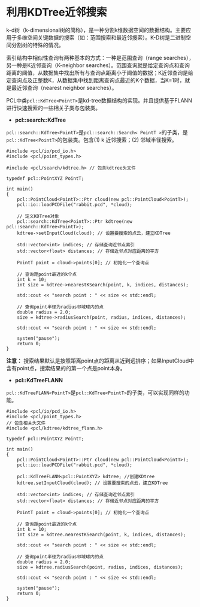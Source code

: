 # 利用KDTree近邻搜索

k-d树（k-dimensional树的简称），是一种分割k维数据空间的数据结构。主要应用于多维空间关键数据的搜索（如：范围搜索和最近邻搜索）。K-D树是二进制空间分割树的特殊的情况。

索引结构中相似性查询有两种基本的方式：一种是范围查询（range searches），另一种是K近邻查询（K-neighbor searches）。范围查询就是给定查询点和查询距离的阈值，从数据集中找出所有与查询点距离小于阈值的数据；K近邻查询是给定查询点及正整数K，从数据集中找到距离查询点最近的K个数据，当K=1时，就是最近邻查询（nearest neighbor searches）。

PCL中类`pcl::KdTree<PointT>`是kd-tree数据结构的实现。并且提供基于FLANN进行快速搜索的一些相关子类与包装类。

* **pcl::search::KdTree<PointT>**

`pcl::search::KdTree<PointT>`是`pcl::search::Search< PointT >`的子类，是`pcl::KdTree<PointT>`的包装类。包含(1) k 近邻搜索；(2) 邻域半径搜索。

```
#include <pcl/io/pcd_io.h>
#include <pcl/point_types.h>

#include <pcl/search/kdtree.h> // 包含kdtree头文件

typedef pcl::PointXYZ PointT;

int main()
{
	pcl::PointCloud<PointT>::Ptr cloud(new pcl::PointCloud<PointT>);
	pcl::io::loadPCDFile("rabbit.pcd", *cloud);

	// 定义KDTree对象
	pcl::search::KdTree<PointT>::Ptr kdtree(new pcl::search::KdTree<PointT>);
	kdtree->setInputCloud(cloud); // 设置要搜索的点云，建立KDTree

	std::vector<int> indices; // 存储查询近邻点索引
	std::vector<float> distances; // 存储近邻点对应距离的平方

	PointT point = cloud->points[0]; // 初始化一个查询点
	
	// 查询距point最近的k个点
	int k = 10;
	int size = kdtree->nearestKSearch(point, k, indices, distances);

	std::cout << "search point : " << size << std::endl;

	// 查询point半径为radius邻域球内的点
	double radius = 2.0;
	size = kdtree->radiusSearch(point, radius, indices, distances);

	std::cout << "search point : " << size << std::endl;

	system("pause");
	return 0;
}
```

**注意：** 搜索结果默认是按照距离point点的距离从近到远排序；如果InputCloud中含有point点，搜索结果的的第一个点是point本身。

* **pcl::KdTreeFLANN<PointT>**

`pcl::KdTreeFLANN<PointT>`是`pcl::KdTree<PointT>`的子类，可以实现同样的功能。

```
#include <pcl/io/pcd_io.h>
#include <pcl/point_types.h>
// 包含相关头文件
#include <pcl/kdtree/kdtree_flann.h>

typedef pcl::PointXYZ PointT;

int main()
{
	pcl::PointCloud<PointT>::Ptr cloud(new pcl::PointCloud<PointT>);
	pcl::io::loadPCDFile("rabbit.pcd", *cloud);

	pcl::KdTreeFLANN<pcl::PointXYZ> kdtree; //创建KDtree
	kdtree.setInputCloud(cloud); // 设置要搜索的点云，建立KDTree

	std::vector<int> indices; // 存储查询近邻点索引
	std::vector<float> distances; // 存储近邻点对应距离的平方

	PointT point = cloud->points[0]; // 初始化一个查询点
	
	// 查询距point最近的k个点
	int k = 10;
	int size = kdtree.nearestKSearch(point, k, indices, distances);

	std::cout << "search point : " << size << std::endl;

	// 查询point半径为radius邻域球内的点
	double radius = 2.0;
	size = kdtree.radiusSearch(point, radius, indices, distances);

	std::cout << "search point : " << size << std::endl;

	system("pause");
	return 0;
}
```

